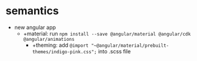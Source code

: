 # semantics

- new  angular app
   - +material: run `npm install --save @angular/material @angular/cdk @angular/animations`
     - +theming: add `@import "~@angular/material/prebuilt-themes/indigo-pink.css";` into .scss file

